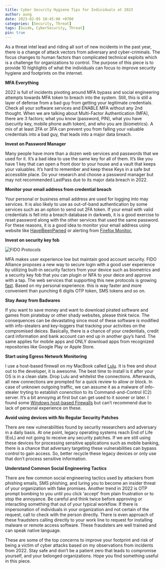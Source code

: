 ```yaml
---
title: Cyber Security Hygiene Tips for Individuals at 2023
author: aung
date: 2023-02-05 10:45:00 +0700
categories: [Security, Threat]
tags: [Guide, CyberSecurity, Threat]
pin: true
---
```


As a threat intel lead and riding all sort of new incidents in the past year, there is a change of attack vectors from adversary and cyber-criminals. The focus changes to human factors than  complicated technical exploits which is a challenge for organizations to control. The purpose of this piece is to provide 10 highlights of what the individuals can focus to improve security hygiene and footprints on the internet. 

**MFA Everything**

2022 is full of incidents pivoting around MFA bypass and social engineering attempts towards MFA token to breach into the system. Still, this is still a layer of defense from a bad guy from getting your legitimate credentials. Check all your software services and ENABLE MFA without any 2nd thought. When we are talking about Multi-Factor Authentication (MFA), there are 3 factors; what you know (password, PIN), what you have (security key, mobile phone auth token), and who you are (biometrics).  A mix of at least 2FA or 3FA can prevent you from falling your valuable credentials into a bad guy, that leads into a major data breach.

**Invest on Password Manager**

Many people have more than a dozen web services and passwords that we used for it. It’s a bad idea to use the same key for all of them. It’s like you have 1 key that can open a front door to your house and a vault that keeps your valuables. It’s hard to remember and keep these Keys in a safe but accessible place.  Do your research and choose a password manager but may not recommended LastPass due to its major data breach in 2022. 

**Monitor your email address from credential breach**

Your personal or business email address are used for logging into may services. It is also likely to use as out-of-band authentication by some services such as an option to send out 2FA token. If your email with valid credentials is fell into a breach database in darkweb, it is a good exercise to reset password along with the other services that used the same password. For these reasons, it is a good idea to monitor your email address using website like [HaveIBeenPwned](https://haveibeenpwned.com)  or alerting from  [Firefox Monitor.](https://monitor.firefox.com) 

**Invest on security key fob**

![FIDO Protocols](/fido.png)

MFA makes user experience low but maintain good account security.  FIDO Alliance proposes a new way to secure login with a good user experience by utilizing built-in security factors from your device such as biometrics and a security key fob that you can plugin or NFA to your deice and approve with a tap. The web services that supporting this new protocols is growing [fast](https://hideez.com/pages/supported-services).  Based on my personal experience. this is way faster and more convenient than punching 6 digits OTP token, SMS tokens and so on. 


**Stay Away from Badwares**

If you want to save money and want to download pirated software and games from piratebay or other shady websites, please think twice. The consequences can be devastating since most of these software is modified with info-stealers and key-loggers that tracking your activities on the compromised deices. Basically, there is a chance of your credentials, credit card information and bank account can end up in another guy’s hand.  The same applies for mobile apps and ONLY download apps from recognized repositories like Google Play or Apple Store.

**Start using Egress Network Monitoring**

I use a host-based firewall on my MacBook called [Lulu](https://objective-see.org/products/lulu.html). It is free and shout out to the developer, it is awesome. The best time to install is it after your OS is in a clean slate. Drop Lulu and whitelist the connections. Afterwards, all new connections are prompted for a quick review to allow or block. In case of unknown outgoing traffic, we can assume it as a malware of info-stealer tryting to establish conenction to its Command-and-Control (C2) server.  It’s a bit annoying at first but can get used to it sooner or later. I found some [Windows host-based Firewalls](https://www.softwaretestinghelp.com/best-free-firewall/) but can’t recommend due to lack of personal experience on these.

**Avoid using devices with No Regular Security Patches**

There are new vulnerabilities found by security researchers and adversary in a daily basis. At one point, legacy operating systems reach End of Life (EoL) and not going to receive any security patches.  If we are still using these devices for processing sensitive applications such as mobile banking, there is a chance that adversary targeting these vulnerabilities can bypass control to gain access. So, better recycle these legacy devices or only use that don’t process sensitive information. 

**Understand Common Social Engineering Tactics**

There are few common social engineering tactics used by attackers from phishing emails, SMS phishing, and luring you to become an insider threat of your organization with fake promises. Another trend in 2022 is OTP prompt bombing to you until you click ‘accept’ from plain frustration or to stop the annoyance. Be careful and think twice before approving or interacting something that out of your typical workflow. If there is impersonation of individuals in your organization and not certain of the request, call to check with the person directly. There is even approach of these fraudsters calling directly to your work line to request for installing malware or remote access software.  These fraudsters are well trained and can speak native language. 

These are some of the top concerns to improve your footprint and risk of being a victim of cyber attacks based on my observations from incidents from 2022. Stay safe and don’t be a patient zero that leads to compromise yourself, and your belonged organizations. Hope you find something useful in this piece.
